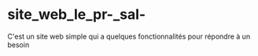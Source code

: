 # site_web_le_pr-_sal-
C'est un site web simple qui a quelques fonctionnalités pour répondre à un besoin
